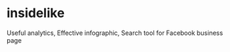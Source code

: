 insidelike
==========

Useful analytics, Effective infographic, Search tool for Facebook business page